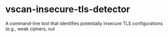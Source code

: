 # vscan-insecure-tls-detector
A command-line tool that identifies potentially insecure TLS configurations (e.g., weak ciphers, out
